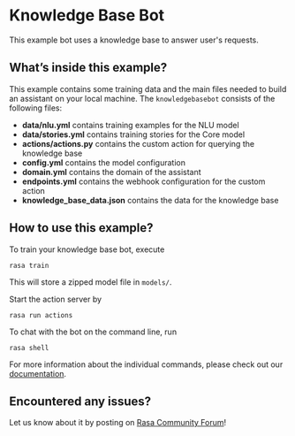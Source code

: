 # Knowledge Base Bot

This example bot uses a knowledge base to answer user's requests.

## What’s inside this example?

This example contains some training data and the main files needed to build an 
assistant on your local machine. The `knowledgebasebot` consists of the following files:

- **data/nlu.yml** contains training examples for the NLU model  
- **data/stories.yml** contains training stories for the Core model  
- **actions/actions.py** contains the custom action for querying the knowledge base
- **config.yml** contains the model configuration
- **domain.yml** contains the domain of the assistant  
- **endpoints.yml** contains the webhook configuration for the custom action  
- **knowledge_base_data.json** contains the data for the knowledge base

## How to use this example?

To train your knowledge base bot, execute
```
rasa train
```
This will store a zipped model file in `models/`.

Start the action server by
```
rasa run actions
```

To chat with the bot on the command line, run
```
rasa shell
```

For more information about the individual commands, please check out our 
[documentation](http://rasa.com/docs/rasa/user-guide/command-line-interface/).

## Encountered any issues?
Let us know about it by posting on [Rasa Community Forum](https://forum.rasa.com)!
